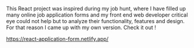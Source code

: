 This React project was inspired during my job hunt, where I have filled up many online job application forms and my front end web developer critical eye could not help but to analyze their functionality, features and design. For that reason I came up with my own version. Check it out !

https://react-application-form.netlify.app/
